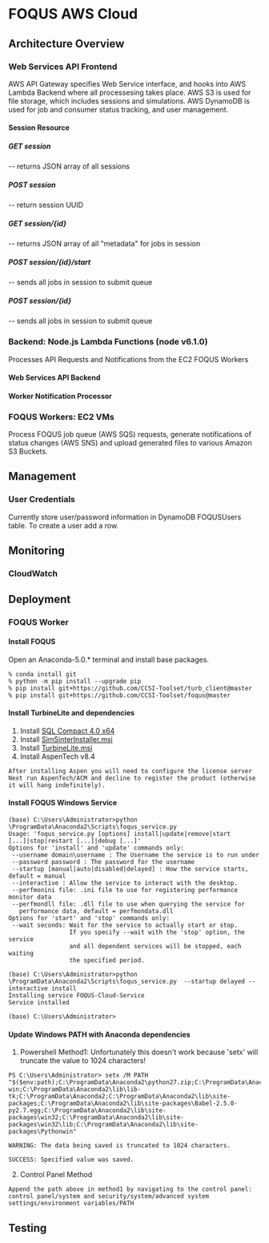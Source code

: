 # FOQUS AWS Cloud

##  Architecture Overview
### Web Services API Frontend
AWS API Gateway specifies Web Service interface, and hooks into AWS Lambda Backend where all processesing takes place.
AWS S3 is used for file storage, which includes sessions and simulations.
AWS DynamoDB is used for job and consumer status tracking, and user management.

#### Session Resource
##### GET session
-- returns JSON array of all sessions
##### POST session
-- return session UUID
##### GET session/{id}
-- returns JSON array of all "metadata" for jobs in session
##### POST session/{id}/start
-- sends all jobs in session to submit queue
##### POST session/{id}
-- sends all jobs in session to submit queue

### Backend: Node.js Lambda Functions (node v6.1.0)
Processes API Requests and Notifications from the EC2 FOQUS Workers
#### Web Services API Backend
#### Worker Notification Processor

### FOQUS Workers: EC2 VMs
Process FOQUS job queue (AWS SQS) requests, generate notifications of status changes (AWS SNS) and upload generated files to various Amazon S3 Buckets.

## Management
### User Credentials
Currently store user/password information in DynamoDB FOQUSUsers table.  To create a user add a row.

## Monitoring
### CloudWatch

## Deployment
### FOQUS Worker
#### Install FOQUS
Open an Anaconda-5.0.* terminal and install base packages.
```
% conda install git
% python -m pip install --upgrade pip
% pip install git+https://github.com/CCSI-Toolset/turb_client@master
% pip install git+https://github.com/CCSI-Toolset/foqus@master
```
#### Install TurbineLite and dependencies
1. Install [SQL Compact 4.0 x64](https://www.microsoft.com/en-us/download/details.aspx?id=17876) 
2. Install [SimSinterInstaller.msi](https://github.com/CCSI-Toolset/SimSinter/releases/download/2.0.0/SimSinterInstaller.msi) 
3. Install [TurbineLite.msi](https://github.com/CCSI-Toolset/turb_sci_gate/releases/download/2.0.0/TurbineLite.msi)
4. Install AspenTech v8.4
```
After installing Aspen you will need to configure the license server
Next run AspenTech/ACM and decline to register the product (otherwise it will hang indefinitely). 
```

#### Install FOQUS Windows Service
```
(base) C:\Users\Administrator>python \ProgramData\Anaconda2\Scripts\foqus_service.py
Usage: 'foqus_service.py [options] install|update|remove|start [...]|stop|restart [...]|debug [...]'
Options for 'install' and 'update' commands only:
 --username domain\username : The Username the service is to run under
 --password password : The password for the username
 --startup [manual|auto|disabled|delayed] : How the service starts, default = manual
 --interactive : Allow the service to interact with the desktop.
 --perfmonini file: .ini file to use for registering performance monitor data
 --perfmondll file: .dll file to use when querying the service for
   performance data, default = perfmondata.dll
Options for 'start' and 'stop' commands only:
 --wait seconds: Wait for the service to actually start or stop.
                 If you specify --wait with the 'stop' option, the service
                 and all dependent services will be stopped, each waiting
                 the specified period.

(base) C:\Users\Administrator>python \ProgramData\Anaconda2\Scripts\foqus_service.py  --startup delayed --interactive install
Installing service FOQUS-Cloud-Service
Service installed

(base) C:\Users\Administrator>
```
#### Update Windows PATH with Anaconda dependencies
1.  Powershell Method1: Unfortunately this doesn't work because 'setx' will truncate the value to 1024 characters!
```
PS C:\Users\Administrator> setx /M PATH "$($env:path);C:\ProgramData\Anaconda2\python27.zip;C:\ProgramData\Anaconda2\DLLs;C:\ProgramData\Anaconda2\lib;C:\ProgramData\Anaconda2\lib\plat-win;C:\ProgramData\Anaconda2\lib\lib-tk;C:\ProgramData\Anaconda2;C:\ProgramData\Anaconda2\lib\site-packages;C:\ProgramData\Anaconda2\lib\site-packages\Babel-2.5.0-py2.7.egg;C:\ProgramData\Anaconda2\lib\site-packages\win32;C:\ProgramData\Anaconda2\lib\site-packages\win32\lib;C:\ProgramData\Anaconda2\lib\site-packages\Pythonwin"

WARNING: The data being saved is truncated to 1024 characters.

SUCCESS: Specified value was saved.
```
2.  Control Panel Method
```
Append the path above in method1 by navigating to the control panel:
control panel/system and security/system/advanced system settings/environment variables/PATH
```
## Testing
